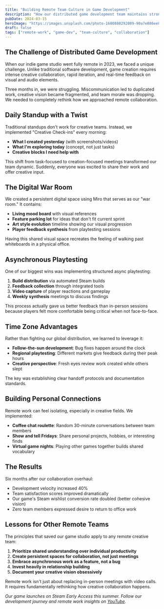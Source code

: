 ```yaml
---
title: "Building Remote Team Culture in Game Development"
description: "How our distributed game development team maintains strong collaboration and culture across time zones."
pubDate: 2024-03-15
heroImage: "https://images.unsplash.com/photo-1600880292089-90a7e086ee0c?w=800&h=400&fit=crop&crop=center"
draft: false
tags: ["remote-work", "game-dev", "team-culture", "collaboration"]
---
```


## The Challenge of Distributed Game Development

When our indie game studio went fully remote in 2023, we faced a unique challenge. Unlike traditional software development, game creation requires intense creative collaboration, rapid iteration, and real-time feedback on visual and audio elements.

Three months in, we were struggling. Miscommunication led to duplicated work, creative vision became fragmented, and team morale was dropping. We needed to completely rethink how we approached remote collaboration.

## Daily Standup with a Twist

Traditional standups don't work for creative teams. Instead, we implemented "Creative Check-ins" every morning:

- **What I created yesterday** (with screenshots/videos)
- **What I'm exploring today** (concept, not just tasks)  
- **Creative blocks I need help with**

This shift from task-focused to creation-focused meetings transformed our team dynamic. Suddenly, everyone was excited to share their work and offer creative input.

## The Digital War Room

We created a persistent digital space using Miro that serves as our "war room." It contains:

- **Living mood board** with visual references
- **Feature parking lot** for ideas that don't fit current sprint
- **Art style evolution** timeline showing our visual progression
- **Player feedback synthesis** from playtesting sessions

Having this shared visual space recreates the feeling of walking past whiteboards in a physical office.

## Asynchronous Playtesting

One of our biggest wins was implementing structured async playtesting:

1. **Build distribution** via automated Steam builds
2. **Feedback collection** through integrated tools
3. **Video capture** of player reactions and gameplay
4. **Weekly synthesis** meetings to discuss findings

This process actually gave us better feedback than in-person sessions because players felt more comfortable being critical when not face-to-face.

## Time Zone Advantages

Rather than fighting our global distribution, we learned to leverage it:

- **Follow-the-sun development**: Bug fixes happen around the clock
- **Regional playtesting**: Different markets give feedback during their peak hours
- **Creative perspective**: Fresh eyes review work created while others slept

The key was establishing clear handoff protocols and documentation standards.

## Building Personal Connections

Remote work can feel isolating, especially in creative fields. We implemented:

- **Coffee chat roulette**: Random 30-minute conversations between team members
- **Show and tell Fridays**: Share personal projects, hobbies, or interesting finds
- **Virtual game nights**: Playing other games together builds shared vocabulary

## The Results

Six months after our collaboration overhaul:

- Development velocity increased 40%
- Team satisfaction scores improved dramatically
- Our game's Steam wishlist conversion rate doubled (better cohesive vision)
- Zero team members expressed desire to return to office work

## Lessons for Other Remote Teams

The principles that saved our game studio apply to any remote creative team:

1. **Prioritize shared understanding over individual productivity**
2. **Create persistent spaces for collaboration, not just meetings**
3. **Embrace asynchronous work as a feature, not a bug**
4. **Invest heavily in relationship building**
5. **Document your creative vision obsessively**

Remote work isn't just about replacing in-person meetings with video calls. It requires fundamentally rethinking how creative collaboration happens.

*Our game launches on Steam Early Access this summer. Follow our development journey and remote work insights on [YouTube](https://youtube.com/@workfromloam).*